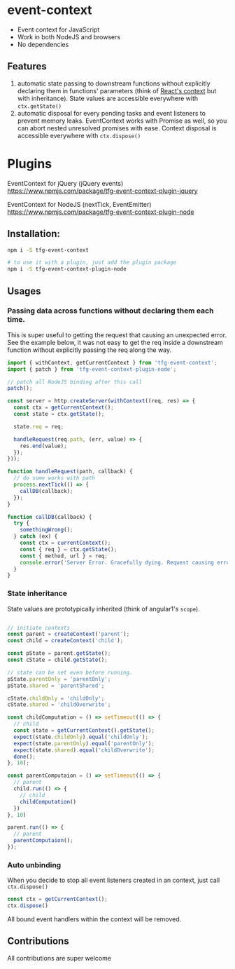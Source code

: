 # event-context

- Event context for JavaScript
- Work in both NodeJS and browsers
- No dependencies

## Features

1. automatic state passing to downstream functions without explicitly declaring them in functions' parameters (think of [React's context](https://facebook.github.io/react/docs/context.html) but with inheritance). State values are accessible everywhere with `ctx.getState()`
2. automatic disposal for every pending tasks and event listeners to prevent memory leaks. EventContext works with Promise as well, so you can abort nested unresolved promises with ease. Context disposal is accessible everywhere with `ctx.dispose()`

# Plugins
EventContext for jQuery (jQuery events) https://www.npmjs.com/package/tfg-event-context-plugin-jquery

EventContext for NodeJS (nextTick, EventEmitter) https://www.npmjs.com/package/tfg-event-context-plugin-node

## Installation:

```bash
npm i -S tfg-event-context

# to use it with a plugin, just add the plugin package
npm i -S tfg-event-context-plugin-node
```

## Usages

### Passing data across functions without declaring them each time.

This is super useful to getting the request that causing an unexpected error.
See the example below, it was not easy to get the req inside a downstream function
without explicitly passing the req along the way.

```js
import { withContext, getCurrentContext } from 'tfg-event-context';
import { patch } from 'tfg-event-context-plugin-node';

// patch all NodeJS binding after this call
patch();

const server = http.createServer(withContext((req, res) => {
  const ctx = getCurrentContext();
  const state = ctx.getState();

  state.req = req;

  handleRequest(req.path, (err, value) => {
    res.end(value);
  });
}));

function handleRequest(path, callback) {
  // do some works with path
  process.nextTick(() => {
    callDB(callback);
  });
}

function callDB(callback) {
  try {
    somethingWrong();
  } catch (ex) {
    const ctx = currentContext();
    const { req } = ctx.getState();
    const { method, url } = req;
    console.error('Server Error. Gracefully dying. Request causing error: ', method, url);
  }
}

```

### State inheritance

State values are prototypically inherited (think of angular1's `scope`).

```js

// initiate contexts
const parent = createContext('parent');
const child = createContext('child');

const pState = parent.getState();
const cState = child.getState();

// state can be set even before running.
pState.parentOnly = 'parentOnly';
pState.shared = 'parentShared';

cState.childOnly = 'childOnly';
cState.shared = 'childOverwrite';

const childComputation = () => setTimeout(() => {
  // child
  const state = getCurrentContext().getState();
  expect(state.childOnly).equal('childOnly');
  expect(state.parentOnly).equal('parentOnly');
  expect(state.shared).equal('childOverwrite');
  done();
}, 10);

const parentComputaion = () => setTimeout(() => {
  // parent
  child.run(() => {
    // child
    childComputation()
  })
}, 10)

parent.run(() => {
  // parent
  parentComputaion();
});

```

### Auto unbinding

When you decide to stop all event listeners created in an context, just call `ctx.dispose()`

```js
const ctx = getCurrentContext();
ctx.dispose()
```

All bound event handlers within the context will be removed.

## Contributions
All contributions are super welcome
